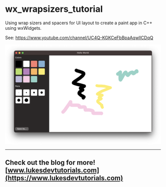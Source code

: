 # wx_wrapsizers_tutorial

Using wrap sizers and spacers for UI layout to create a paint app in C++ using wxWidgets.

See: https://www.youtube.com/channel/UC4Q-KGKCeFbBpaAqwllCDqQ

![Paint App](/app.png)

---
Check out the blog for more! [www.lukesdevtutorials.com](https://www.lukesdevtutorials.com)
---
